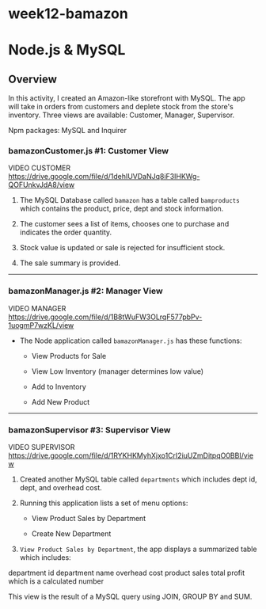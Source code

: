 # week12-bamazon

# Node.js & MySQL

## Overview

In this activity, I created an Amazon-like storefront with MySQL. The app will take in orders from customers and deplete stock from the store's inventory. Three views are available: Customer, Manager, Supervisor.

Npm packages: MySQL and Inquirer 

### bamazonCustomer.js  #1: Customer View 

VIDEO CUSTOMER
https://drive.google.com/file/d/1dehIUVDaNJq8iF3IHKWg-QOFUnkvJdA8/view

1. The MySQL Database called `bamazon` has a table called `bamproducts` which contains the product, price, dept and stock information.

2. The customer sees a list of items, chooses one to purchase and indicates the order quantity.

3. Stock value is updated or sale is rejected for insufficient stock.

4. The sale summary is provided.

- - -

### bamazonManager.js #2: Manager View

VIDEO MANAGER
https://drive.google.com/file/d/1B8tWuFW3OLrqF577pbPv-1uogmP7wzKL/view

* The Node application called `bamazonManager.js` has these functions:

    * View Products for Sale
    
    * View Low Inventory (manager determines low value)
    
    * Add to Inventory
    
    * Add New Product

- - -

### bamazonSupervisor #3: Supervisor View 

VIDEO SUPERVISOR
https://drive.google.com/file/d/1RYKHKMyhXjxo1CrI2iuUZmDitpqO0BBI/view

1. Created another MySQL table called `departments` which includes dept id, dept, and overhead cost.


2. Running this application lists a set of menu options:

   * View Product Sales by Department
   
   * Create New Department

3. `View Product Sales by Department`, the app displays a summarized table which includes:

department id
department name
overhead cost
product sales
total profit which is a calculated number

This view is the result of a MySQL query using JOIN, GROUP BY and SUM.
